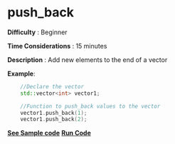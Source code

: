 # push_back

**Difficulty** : Beginner 

**Time Considerations** : 15 minutes

**Description** : Add new elements to the end of a vector

**Example**:
```cpp
    //Declare the vector  
    std::vector<int> vector1;

    //Function to push_back values to the vector
    vector1.push_back(1);
    vector1.push_back(2);

```
**[See Sample code](../snippets/vector/push_back.cpp)**
**[Run Code](https://rextester.com/JBQCG9959)**